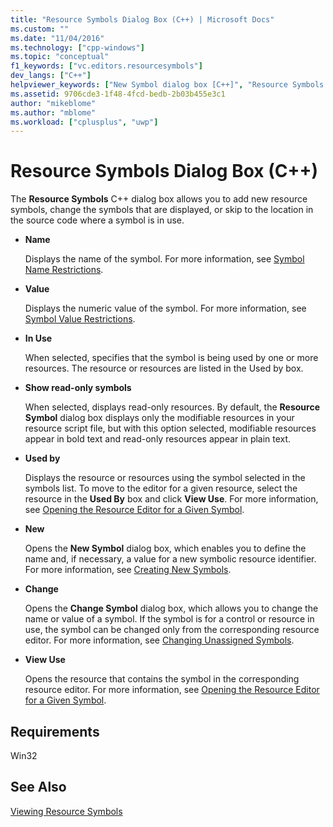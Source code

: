```yaml
---
title: "Resource Symbols Dialog Box (C++) | Microsoft Docs"
ms.custom: ""
ms.date: "11/04/2016"
ms.technology: ["cpp-windows"]
ms.topic: "conceptual"
f1_keywords: ["vc.editors.resourcesymbols"]
dev_langs: ["C++"]
helpviewer_keywords: ["New Symbol dialog box [C++]", "Resource Symbols dialog box [C++]", "Change Symbol dialog box [C++]"]
ms.assetid: 9706cde3-1f48-4fcd-bedb-2b03b455e3c1
author: "mikeblome"
ms.author: "mblome"
ms.workload: ["cplusplus", "uwp"]
---
```

# Resource Symbols Dialog Box (C++)

The **Resource Symbols** C++ dialog box allows you to add new resource symbols, change the symbols that are displayed, or skip to the location in the source code where a symbol is in use.

- **Name**

   Displays the name of the symbol. For more information, see [Symbol Name Restrictions](../windows/symbol-name-restrictions.md).

- **Value**

   Displays the numeric value of the symbol. For more information, see [Symbol Value Restrictions](../windows/symbol-value-restrictions.md).

- **In Use**

   When selected, specifies that the symbol is being used by one or more resources. The resource or resources are listed in the Used by box.

- **Show read-only symbols**

   When selected, displays read-only resources. By default, the **Resource Symbol** dialog box displays only the modifiable resources in your resource script file, but with this option selected, modifiable resources appear in bold text and read-only resources appear in plain text.

- **Used by**

   Displays the resource or resources using the symbol selected in the symbols list. To move to the editor for a given resource, select the resource in the **Used By** box and click **View Use**. For more information, see [Opening the Resource Editor for a Given Symbol](../windows/opening-the-resource-editor-for-a-given-symbol.md).

- **New**

   Opens the **New Symbol** dialog box, which enables you to define the name and, if necessary, a value for a new symbolic resource identifier. For more information, see [Creating New Symbols](../windows/creating-new-symbols.md).

- **Change**

   Opens the **Change Symbol** dialog box, which allows you to change the name or value of a symbol. If the symbol is for a control or resource in use, the symbol can be changed only from the corresponding resource editor. For more information, see [Changing Unassigned Symbols](../windows/changing-unassigned-symbols.md).

- **View Use**

   Opens the resource that contains the symbol in the corresponding resource editor. For more information, see [Opening the Resource Editor for a Given Symbol](../windows/opening-the-resource-editor-for-a-given-symbol.md).

## Requirements

Win32

## See Also

[Viewing Resource Symbols](../windows/viewing-resource-symbols.md)